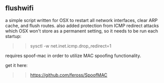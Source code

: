 ## flushwifi
a simple script written for OSX to restart all network interfaces,
clear ARP cache, and flush routes. also added protection from ICMP
redirect attacks which OSX won't store as a permanent setting, so
it needs to be run each startup:

>> sysctl -w net.inet.icmp.drop_redirect=1

requires spoof-mac in order to utilize MAC spoofing functionality.

get it here:

>> https://github.com/feross/SpoofMAC
